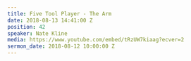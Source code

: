 ```yaml
---
title: Five Tool Player - The Arm
date: 2018-08-13 14:41:00 Z
position: 42
speaker: Nate Kline
media: https://www.youtube.com/embed/tRzUW7kiaag?ecver=2
sermon_date: 2018-08-12 10:00:00 Z
---
```


